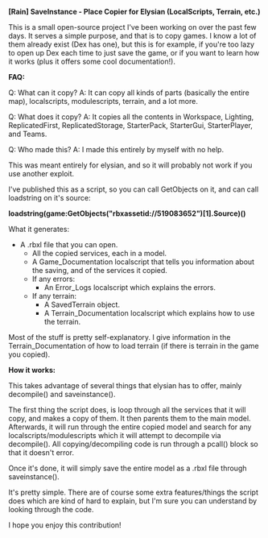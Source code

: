 **[Rain] SaveInstance - Place Copier for Elysian (LocalScripts, Terrain, etc.)**


This is a small open-source project I've been working on over the past few days. It serves a simple purpose, and that is to copy games.
I know a lot of them already exist (Dex has one), but this is for example, if you're too lazy to open up Dex each time to just save the game, or if you want to learn how it works (plus it offers some cool documentation!).

**FAQ:**

Q: What can it copy?
A: It can copy all kinds of parts (basically the entire map), localscripts, modulescripts, terrain, and a lot more.

Q: What does it copy?
A: It copies all the contents in Workspace, Lighting, ReplicatedFirst, ReplicatedStorage, StarterPack, StarterGui, StarterPlayer, and Teams.

Q: Who made this?
A: I made this entirely by myself with no help.


This was meant entirely for elysian, and so it will probably not work if you use another exploit.

I've published this as a script, so you can call GetObjects on it, and can call loadstring on it's source:

**loadstring(game:GetObjects("rbxassetid://519083652")[1].Source)()**

What it generates:

- A .rbxl file that you can open.
	- All the copied services, each in a model.
	- A Game_Documentation localscript that tells you information about the saving, and of the services it copied.
	- If any errors:
		- An Error_Logs localscript which explains the errors.
	- If any terrain:
		- A SavedTerrain object.
		- A Terrain_Documentation localscript which explains how to use the terrain.

Most of the stuff is pretty self-explanatory. I give information in the Terrain_Documentation of how to load terrain (if there is terrain in the game you copied).

**How it works:**

This takes advantage of several things that elysian has to offer, mainly decompile() and saveinstance().

The first thing the script does, is loop through all the services that it will copy, and makes a copy of them. It then parents them to the main model.
Afterwards, it will run through the entire copied model and search for any localscripts/modulescripts which it will attempt to decompile via decompile().
All copying/decompiling code is run through a pcall() block so that it doesn't error.

Once it's done, it will simply save the entire model as a .rbxl file through saveinstance().

It's pretty simple. There are of course some extra features/things the script does which are kind of hard to explain, but I'm sure you can understand by looking through the code.




I hope you enjoy this contribution!

